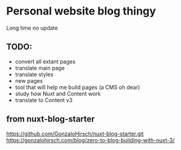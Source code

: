 # Personal website blog thingy

Long time no update


## TODO:

- convert all extant pages
- translate main page
- translate styles
- new pages
- tool that will help me build pages (a CMS oh dear)
- study how Nuxt and Content work
- translate to Content v3


## from nuxt-blog-starter

<https://github.com/GonzaloHirsch/nuxt-blog-starter.git>
<https://gonzalohirsch.com/blog/zero-to-blog-building-with-nuxt-3/>